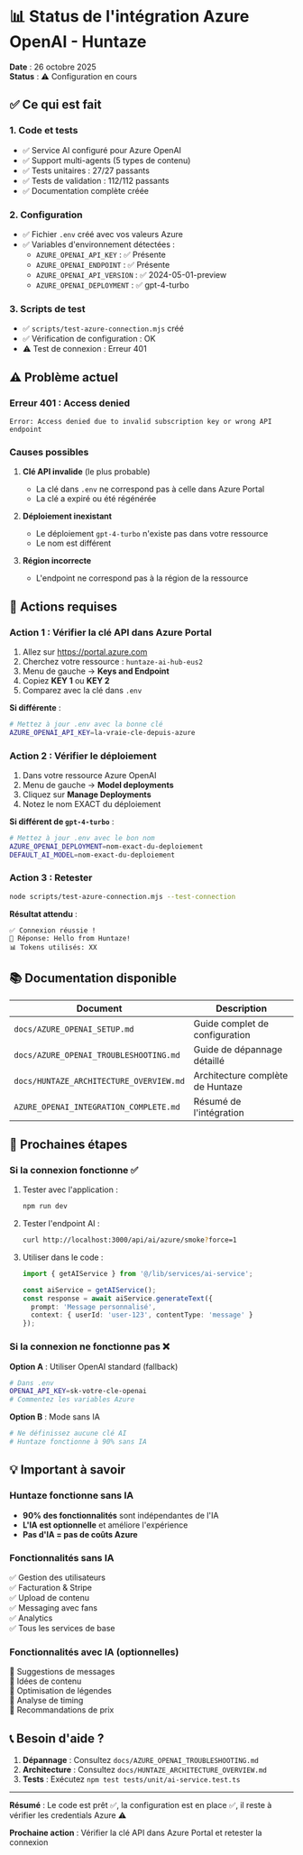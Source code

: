 # 📊 Status de l'intégration Azure OpenAI - Huntaze

**Date** : 26 octobre 2025  
**Status** : ⚠️ Configuration en cours

## ✅ Ce qui est fait

### 1. Code et tests
- ✅ Service AI configuré pour Azure OpenAI
- ✅ Support multi-agents (5 types de contenu)
- ✅ Tests unitaires : 27/27 passants
- ✅ Tests de validation : 112/112 passants
- ✅ Documentation complète créée

### 2. Configuration
- ✅ Fichier `.env` créé avec vos valeurs Azure
- ✅ Variables d'environnement détectées :
  - `AZURE_OPENAI_API_KEY` : ✅ Présente
  - `AZURE_OPENAI_ENDPOINT` : ✅ Présente
  - `AZURE_OPENAI_API_VERSION` : ✅ 2024-05-01-preview
  - `AZURE_OPENAI_DEPLOYMENT` : ✅ gpt-4-turbo

### 3. Scripts de test
- ✅ `scripts/test-azure-connection.mjs` créé
- ✅ Vérification de configuration : OK
- ⚠️ Test de connexion : Erreur 401

## ⚠️ Problème actuel

### Erreur 401 : Access denied

```
Error: Access denied due to invalid subscription key or wrong API endpoint
```

### Causes possibles

1. **Clé API invalide** (le plus probable)
   - La clé dans `.env` ne correspond pas à celle dans Azure Portal
   - La clé a expiré ou été régénérée

2. **Déploiement inexistant**
   - Le déploiement `gpt-4-turbo` n'existe pas dans votre ressource
   - Le nom est différent

3. **Région incorrecte**
   - L'endpoint ne correspond pas à la région de la ressource

## 🔧 Actions requises

### Action 1 : Vérifier la clé API dans Azure Portal

1. Allez sur https://portal.azure.com
2. Cherchez votre ressource : `huntaze-ai-hub-eus2`
3. Menu de gauche → **Keys and Endpoint**
4. Copiez **KEY 1** ou **KEY 2**
5. Comparez avec la clé dans `.env`

**Si différente** :
```bash
# Mettez à jour .env avec la bonne clé
AZURE_OPENAI_API_KEY=la-vraie-cle-depuis-azure
```

### Action 2 : Vérifier le déploiement

1. Dans votre ressource Azure OpenAI
2. Menu de gauche → **Model deployments**
3. Cliquez sur **Manage Deployments**
4. Notez le nom EXACT du déploiement

**Si différent de `gpt-4-turbo`** :
```bash
# Mettez à jour .env avec le bon nom
AZURE_OPENAI_DEPLOYMENT=nom-exact-du-deploiement
DEFAULT_AI_MODEL=nom-exact-du-deploiement
```

### Action 3 : Retester

```bash
node scripts/test-azure-connection.mjs --test-connection
```

**Résultat attendu** :
```
✅ Connexion réussie !
📝 Réponse: Hello from Huntaze!
📊 Tokens utilisés: XX
```

## 📚 Documentation disponible

| Document | Description |
|----------|-------------|
| `docs/AZURE_OPENAI_SETUP.md` | Guide complet de configuration |
| `docs/AZURE_OPENAI_TROUBLESHOOTING.md` | Guide de dépannage détaillé |
| `docs/HUNTAZE_ARCHITECTURE_OVERVIEW.md` | Architecture complète de Huntaze |
| `AZURE_OPENAI_INTEGRATION_COMPLETE.md` | Résumé de l'intégration |

## 🎯 Prochaines étapes

### Si la connexion fonctionne ✅

1. Tester avec l'application :
   ```bash
   npm run dev
   ```

2. Tester l'endpoint AI :
   ```bash
   curl http://localhost:3000/api/ai/azure/smoke?force=1
   ```

3. Utiliser dans le code :
   ```typescript
   import { getAIService } from '@/lib/services/ai-service';
   
   const aiService = getAIService();
   const response = await aiService.generateText({
     prompt: 'Message personnalisé',
     context: { userId: 'user-123', contentType: 'message' }
   });
   ```

### Si la connexion ne fonctionne pas ❌

**Option A** : Utiliser OpenAI standard (fallback)
```bash
# Dans .env
OPENAI_API_KEY=sk-votre-cle-openai
# Commentez les variables Azure
```

**Option B** : Mode sans IA
```bash
# Ne définissez aucune clé AI
# Huntaze fonctionne à 90% sans IA
```

## 💡 Important à savoir

### Huntaze fonctionne sans IA

- **90% des fonctionnalités** sont indépendantes de l'IA
- **L'IA est optionnelle** et améliore l'expérience
- **Pas d'IA = pas de coûts Azure**

### Fonctionnalités sans IA

✅ Gestion des utilisateurs  
✅ Facturation & Stripe  
✅ Upload de contenu  
✅ Messaging avec fans  
✅ Analytics  
✅ Tous les services de base  

### Fonctionnalités avec IA (optionnelles)

🤖 Suggestions de messages  
🤖 Idées de contenu  
🤖 Optimisation de légendes  
🤖 Analyse de timing  
🤖 Recommandations de prix  

## 📞 Besoin d'aide ?

1. **Dépannage** : Consultez `docs/AZURE_OPENAI_TROUBLESHOOTING.md`
2. **Architecture** : Consultez `docs/HUNTAZE_ARCHITECTURE_OVERVIEW.md`
3. **Tests** : Exécutez `npm test tests/unit/ai-service.test.ts`

---

**Résumé** : Le code est prêt ✅, la configuration est en place ✅, il reste à vérifier les credentials Azure ⚠️

**Prochaine action** : Vérifier la clé API dans Azure Portal et retester la connexion
